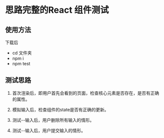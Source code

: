 # 思路完整的React 组件测试

## 使用方法

下载后

- cd 文件夹
- npm i
- npm test

## 测试思路

1. 首次渲染后，即用户首先会看到的页面，检查核心元素是否存在，是否有正确的属性。

1. 模拟输入后，检查组件的state是否有正确的更新。

1. 测试--输入后，用户删除所有输入的情形。

1. 测试--输入后，用户提交输入的情形。